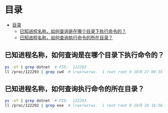 # 目录
- [目录](#目录)
  - [已知进程名称，如何查询是在哪个目录下执行命令的？](#已知进程名称如何查询是在哪个目录下执行命令的)
  - [已知进程名称，如何查询执行命令的所在目录？](#已知进程名称如何查询执行命令的所在目录)

## 已知进程名称，如何查询是在哪个目录下执行命令的？

``` bash
ps -ef | grep dotnet  # PID:  122293
ll /proc/122293 | grep cwd  # lrwxrwxrwx.  1 root root 0 10月 27 09:35 cwd -> /usr/publishnetcore
```

## 已知进程名称，如何查询执行命令的所在目录？

``` bash
ps -ef | grep dotnet  # PID:  122293
ll /proc/122293 | grep exe  # lrwxrwxrwx.  1 root root 0 10月 26 16:56 exe -> /usr/publish/dotnet
```